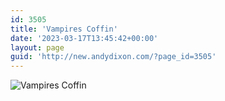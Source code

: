 ```yaml
---
id: 3505
title: 'Vampires Coffin'
date: '2023-03-17T13:45:42+00:00'
layout: page
guid: 'http://new.andydixon.com/?page_id=3505'
---
```


![Vampires Coffin](https://i0.wp.com/assets.g8x2.ldn.idrivee2-23.com/posters/Vampires%20Coffin%2001.jpg?w=1200&ssl=1 "Vampires Coffin")